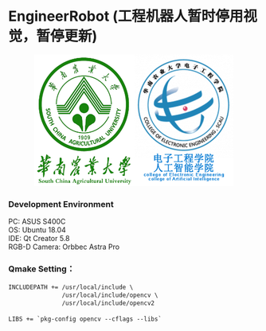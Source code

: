 # EngineerRobot (工程机器人暂时停用视觉，暂停更新)

<div align=center><img src="https://github.com/LinkLiar/ImageStorage/blob/master/SchoolBadge.png" width="200" height="265"/><img src="https://github.com/LinkLiar/ImageStorage/blob/master/CollegeBadge.png" width="200" height="265"/></div>

### Development Environment

PC: ASUS S400C  
OS: Ubuntu 18.04  
IDE: Qt Creator 5.8  
RGB-D Camera: Orbbec Astra Pro  

### Qmake Setting：

    INCLUDEPATH += /usr/local/include \
                   /usr/local/include/opencv \
                   /usr/local/include/opencv2
                 
    LIBS += `pkg-config opencv --cflags --libs`



